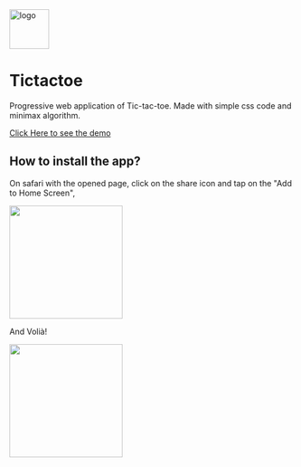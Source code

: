 <picture>
  <img src="https://user-images.githubusercontent.com/88886207/209906501-f8395c9a-da99-4db0-a372-16e8b471161d.svg" alt="logo" height="70">
</picture>

# Tictactoe
Progressive web application of Tic-tac-toe. Made with simple css code and minimax algorithm.

[Click Here to see the demo](https://nchen.me/tictactoe/)

## How to install the app?

On safari with the opened page, click on the share icon and tap on the "Add to Home Screen",
<p float="middle">
<img src="https://user-images.githubusercontent.com/88886207/209906753-b13bdc29-1dd2-40fe-a75d-bee40cb01207.png" width="200"/>
</p>

And Volià!
<p float="middle">
<img src="https://user-images.githubusercontent.com/88886207/209906876-03527a1f-a5d5-4993-a742-1573c088e20a.png" width="200"/>
</p>

